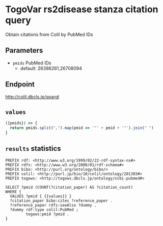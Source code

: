 # TogoVar rs2disease stanza citation query

Obtain citations from Colil by PubMed IDs

## Parameters

* `pmids` PubMed IDs
  * default: 26386261,26708094

## Endpoint

http://colil.dbcls.jp/sparql

## `values`

```javascript
({pmids}) => {
  return pmids.split(",").map(pmid => '"' + pmid + '"').join(" ")
}
```

## `results` statistics

```sparql
PREFIX rdf: <http://www.w3.org/1999/02/22-rdf-syntax-ns#>
PREFIX rdfs: <http://www.w3.org/2000/01/rdf-schema#>
PREFIX bibo: <http://purl.org/ontology/bibo/>
PREFIX colil: <http://purl.jp/bio/10/colil/ontology/201303#>
PREFIX togows: <http://togows.dbcls.jp/ontology/ncbi-pubmed#>

SELECT ?pmid (COUNT(?citation_paper) AS ?citation_count)
WHERE {
  VALUES ?pmid { {{values}} }
  ?citation_paper bibo:cites ?reference_paper .
  ?reference_paper rdfs:seeAlso ?dummy .
  ?dummy rdf:type colil:PubMed ;
         togows:pmid ?pmid .
}
```
